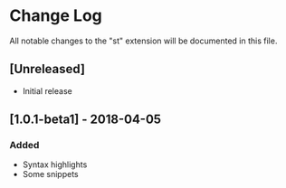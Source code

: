 # Change Log

All notable changes to the "st" extension will be documented in this file.

## [Unreleased]

- Initial release

## [1.0.1-beta1] - 2018-04-05

### Added

- Syntax highlights
- Some snippets
